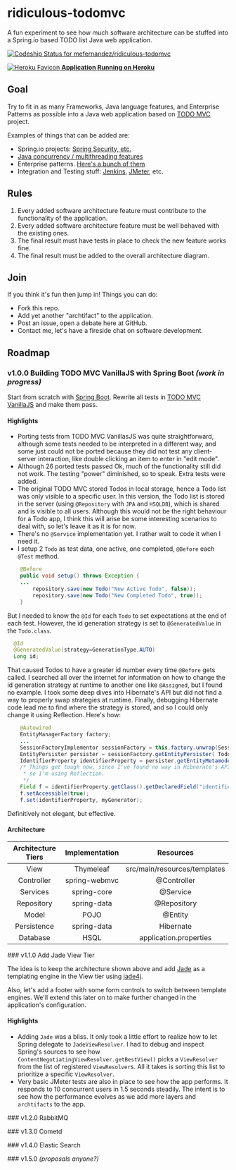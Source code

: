 # ridiculous-todomvc

A fun experiment to see how much software architecture can be stuffed into a Spring.io based TODO list Java web application.

[ ![Codeship Status for mefernandez/ridiculous-todomvc](https://www.codeship.io/projects/01bf8030-448c-0132-c733-5ea9e4cf64c6/status)](https://www.codeship.io/projects/44841)

[ ![Heroku Favicon](https://github.com/heroku/favicon/raw/master/favicon.iconset/icon_32x32.png) **Application Running on Heroku**](https://pure-hamlet-7867.herokuapp.com/)

## Goal

Try to fit in as many Frameworks, Java language features, and Enterprise Patterns as possible into a Java web application based on [TODO MVC](http://todomvc.com/) project.

Examples of things that can be added are: 
- Spring.io projects: [Spring Security, etc.](http://spring.io/docs)
- [Java concurrency / multithreading features](http://docs.oracle.com/javase/tutorial/essential/concurrency/)
- Enterprise patterns. [Here's a bunch of them](http://martinfowler.com/articles/enterprisePatterns.html)
- Integration and Testing stuff: [Jenkins](http://jenkins-ci.org/), [JMeter](http://jmeter.apache.org/), etc.

## Rules

1. Every added software architecture feature must contribute to the functionality of the application.
2. Every added software architecture feature must be well behaved with the existing ones.
3. The final result must have tests in place to check the new feature works fine.
4. The final result must be added to the overall architecture diagram.

## Join

If you think it's fun then jump in! 
Things you can do:
- Fork this repo.
- Add yet another "archtifact" to the application.
- Post an issue, open a debate here at GitHub.
- Contact me, let's have a fireside chat on software development.

## Roadmap

### v1.0.0 Building TODO MVC VanillaJS with Spring Boot _(work in progress)_

Start from scratch with [Spring Boot](http://projects.spring.io/spring-boot/).
Rewrite all tests in [TODO MVC VanillaJS](https://github.com/tastejs/todomvc/tree/gh-pages/examples/vanillajs) and make them pass.

#### Highlights
- Porting tests from TODO MVC VanillasJS was quite straightforward, although some tests needed to be interpreted in a different way, and some just could not be ported because they did not test any client-server interaction, like double clicking an item to enter in "edit mode".
- Although 26 ported tests passed Ok, much of the functionality still did not work. The testing "power" diminished, so to speak. Extra tests were added.
- The original TODO MVC stored Todos in local storage, hence a Todo list was only visible to a specific user. In this version, the Todo list is stored in the server (using `@Repository` with `JPA` and `HSQLDB`), which is shared and is visible to all users. Although this would not be the right behaviour for a Todo app, I think this will arise be some interesting scenarios to deal with, so let's leave it as it is for now.
- There's no `@Service` implementation yet. I rather wait to code it when I need it.
- I setup 2 `Todo` as test data, one active, one completed, `@Before` each `@Test` method. 
```java
	@Before
	public void setup() throws Exception {
    ...
		repository.save(new Todo("New Active Todo", false));
		repository.save(new Todo("New Completed Todo", true));
	}
```
But I needed to know the `@Id` for each `Todo` to set expectations at the end of each test. However, the id generation strategy is set to `@GeneratedValue` in the `Todo.class`. 
```java
  @Id
  @GeneratedValue(strategy=GenerationType.AUTO)
  Long id;
````
That caused Todos to have a greater id number every time `@Before` gets called. I searched all over the internet for information on how to change the id generation strategy at runtime to another one like `@Assigned`, but I found no example. I took some deep dives into Hibernate's API but did not find a way to properly swap strategies at runtime. Finally, debugging Hibernate code lead me to find where the strategy is stored, and so I could only change it using Reflection. Here's how:
```java
	@Autowired
	EntityManagerFactory factory;
	...
	SessionFactoryImplementor sessionFactory = this.factory.unwrap(SessionFactoryImplementor.class);
	EntityPersister persister = sessionFactory.getEntityPersister( Todo.class.getName() );
	IdentifierProperty identifierProperty = persister.getEntityMetamodel().getIdentifierProperty();
	/* Things get tough now, since I've found no way in Hibnerate's API to set a different Generator,
	 * so I'm using Reflection.
	 */
	Field f = identifierProperty.getClass().getDeclaredField("identifierGenerator");
	f.setAccessible(true);
	f.set(identifierProperty, myGenerator);
```
Definitively not elegant, but effective.

#### Architecture

|Architecture Tiers|Implementation      |Resources                               |
|:----------------:|:------------------:|:--------------------------------------:|
|View              |Thymeleaf           |src/main/resources/templates            |
|Controller        |spring-webmvc       |@Controller                             |
|Services          |spring-core         |@Service                                |
|Repository        |spring-data         |@Repository                             |
|Model             |POJO                |@Entity                                 |
|Persistence       |spring-data         |Hibernate                               |
|Database          |HSQL                |application.properties                  |


### v1.1.0 Add Jade View Tier

The idea is to keep the architecture shown above and add [Jade](http://jade-lang.com/) as a templating engine in the View tier using [jade4j](https://github.com/neuland/jade4j).

Also, let's add a footer with some form controls to switch between template engines. 
We'll extend this later on to make further changed in the application's configuration.

#### Highlights
- Adding `Jade` was a bliss. It only took a little effort to realize how to let Spring delegate to `JadeViewResolver`. I had to debug and inspect Spring's sources to see how `ContentNegotiatingViewResolver.getBestView()` picks a `ViewResolver` from the list of registered `ViewResolver`s. All it takes is sorting this list to prioritize a specific `ViewResolver`.
- Very basic JMeter tests are also in place to see how the app performs. It responds to 10 concurrent users in 1.5 seconds steadily. The intent is to see how the performance evolves as we add more layers and `archtifacts` to the app.

### v1.2.0 RabbitMQ

### v1.3.0 Cometd

### v1.4.0 Elastic Search

### v1.5.0 _(proposals anyone?)_
